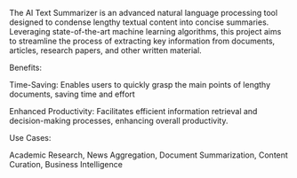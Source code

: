 The AI Text Summarizer is an advanced natural language processing tool designed to condense lengthy textual content into concise summaries. Leveraging state-of-the-art machine learning algorithms, this project aims to streamline the process of extracting key information from documents, articles, research papers, and other written material.

Benefits:

Time-Saving: Enables users to quickly grasp the main points of lengthy documents, saving time and effort

Enhanced Productivity: Facilitates efficient information retrieval and decision-making processes, enhancing overall productivity.

Use Cases:

Academic Research, News Aggregation, Document Summarization, Content Curation, Business Intelligence
